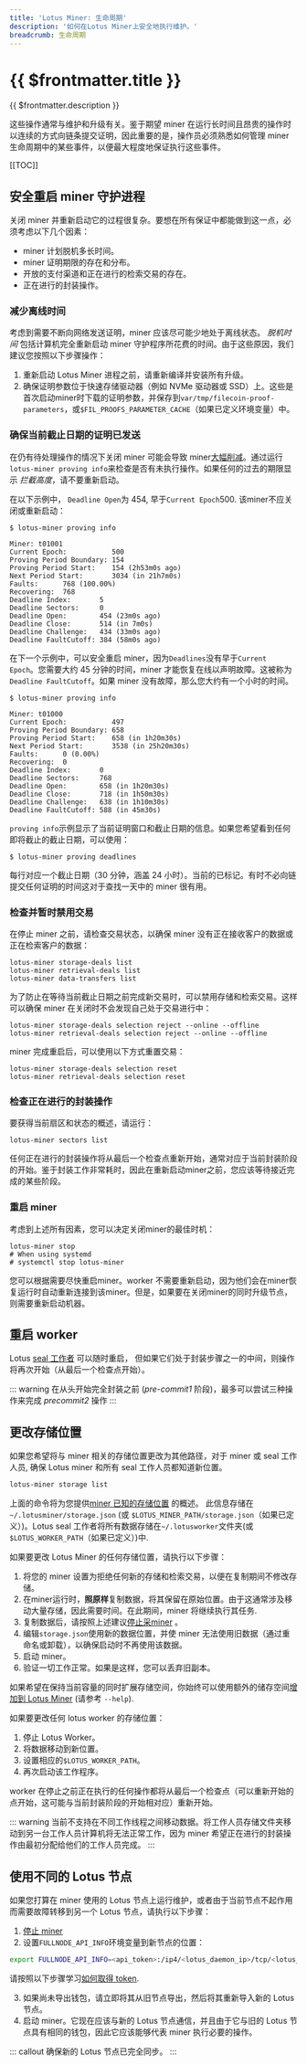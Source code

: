 ```yaml
---
title: 'Lotus Miner: 生命周期'
description: '如何在Lotus Miner上安全地执行维护。'
breadcrumb: 生命周期
---
```


# {{ $frontmatter.title }}

{{ $frontmatter.description }}

这些操作通常与维护和升级有关。鉴于期望 miner 在运行长时间且昂贵的操作时以连续的方式向链条提交证明，因此重要的是，操作员必须熟悉如何管理 miner 生命周期中的某些事件，以便最大程度地保证执行这些事件。

[[TOC]]

## 安全重启 miner 守护进程

关闭 miner 并重新启动它的过程很复杂。要想在所有保证中都能做到这一点，必须考虑以下几个因素：

- miner 计划脱机多长时间。
- miner 证明期限的存在和分布。
- 开放的支付渠道和正在进行的检索交易的存在。
- 正在进行的封装操作。

### 减少离线时间

考虑到需要不断向网络发送证明，miner 应该尽可能少地处于离线状态。 _脱机时间_ 包括计算机完全重新启动 miner 守护程序所花费的时间。由于这些原因，我们建议您按照以下步骤操作：

1. 重新启动 Lotus Miner 进程之前，请重新编译并安装所有升级。
1. 确保证明参数位于快速存储驱动器（例如 NVMe 驱动器或 SSD）上。这些是首次启动miner时下载的证明参数，并保存到`var/tmp/filecoin-proof-parameters`，或`$FIL_PROOFS_PARAMETER_CACHE`（如果已定义环境变量）中。

### 确保当前截止日期的证明已发送

在仍有待处理操作的情况下关闭 miner 可能会导致 miner[大幅削减](../slashing.md)。通过运行`lotus-miner proving info`来检查是否有未执行操作。如果任何的过去的期限显示 _拦截高度_，请不要重新启动。

在以下示例中， `Deadline Open`为 454, 早于`Current Epoch`500. 该miner不应关闭或重新启动：

```shell
$ lotus-miner proving info

Miner: t01001
Current Epoch:           500
Proving Period Boundary: 154
Proving Period Start:    154 (2h53m0s ago)
Next Period Start:       3034 (in 21h7m0s)
Faults:      768 (100.00%)
Recovering:  768
Deadline Index:       5
Deadline Sectors:     0
Deadline Open:        454 (23m0s ago)
Deadline Close:       514 (in 7m0s)
Deadline Challenge:   434 (33m0s ago)
Deadline FaultCutoff: 384 (58m0s ago)
```

在下一个示例中，可以安全重启 miner，因为`Deadlines`没有早于`Current Epoch`。您需要大约 45 分钟的时间，miner 才能恢复在线以声明故障。这被称为`Deadline FaultCutoff`。如果 miner 没有故障，那么您大约有一个小时的时间。

```shell
$ lotus-miner proving info

Miner: t01000
Current Epoch:           497
Proving Period Boundary: 658
Proving Period Start:    658 (in 1h20m30s)
Next Period Start:       3538 (in 25h20m30s)
Faults:      0 (0.00%)
Recovering:  0
Deadline Index:       0
Deadline Sectors:     768
Deadline Open:        658 (in 1h20m30s)
Deadline Close:       718 (in 1h50m30s)
Deadline Challenge:   638 (in 1h10m30s)
Deadline FaultCutoff: 588 (in 45m30s)
```

`proving info`示例显示了当前证明窗口和截止日期的信息。如果您希望看到任何即将截止的截止日期，可以使用：

```shell
$ lotus-miner proving deadlines
```

每行对应一个截止日期（30 分钟，涵盖 24 小时）。当前的已标记。有时不必向链提交任何证明的时间这对于查找一天中的 miner 很有用。

### 检查并暂时禁用交易

在停止 miner 之前，请检查交易状态，以确保 miner 没有正在接收客户的数据或正在检索客户的数据：

```shell
lotus-miner storage-deals list
lotus-miner retrieval-deals list
lotus-miner data-transfers list
```

为了防止在等待当前截止日期之前完成新交易时，可以禁用存储和检索交易。这样可以确保 miner 在关闭时不会发现自己处于交易进行中：

```shell
lotus-miner storage-deals selection reject --online --offline
lotus-miner retrieval-deals selection reject --online --offline
```

miner 完成重启后，可以使用以下方式重置交易：

```shell
lotus-miner storage-deals selection reset
lotus-miner retrieval-deals selection reset
```

### 检查正在进行的封装操作

要获得当前扇区和状态的概述，请运行：

```shell
lotus-miner sectors list
```

任何正在进行的封装操作将从最后一个检查点重新开始，通常对应于当前封装阶段的开始。鉴于封装工作非常耗时，因此在重新启动miner之前，您应该等待接近完成的某些阶段。

### 重启 miner

考虑到上述所有因素，您可以决定关闭miner的最佳时机：

```shell
lotus-miner stop
# When using systemd
# systemctl stop lotus-miner
```

您可以根据需要尽快重启miner。worker 不需要重新启动，因为他们会在miner恢复运行时自动重新连接到该miner。但是，如果要在关闭miner的同时升级节点，则需要重新启动机器。

## 重启 worker

Lotus [seal 工作者](seal-workers.md) 可以随时重启， 但如果它们处于封装步骤之一的中间，则操作将再次开始（从最后一个检查点开始）。

::: warning
在从头开始完全封装之前 (_pre-commit1_ 阶段)，最多可以尝试三种操作来完成 _precommit2_ 操作
:::

## 更改存储位置

如果您希望将与 miner 相关的存储位置更改为其他路径，对于 miner 或 seal 工作人员, 确保 Lotus miner 和所有 seal 工作人员都知道新位置。

```sh
lotus-miner storage list
```

上面的命令将为您提供[miner 已知的存储位置](custom-storage-layout.md) 的概述。 此信息存储在 `~/.lotusminer/storage.json` (或 `$LOTUS_MINER_PATH/storage.json`（如果已定义）)。Lotus seal 工作者将所有数据存储在`~/.lotusworker`文件夹(或 `$LOTUS_WORKER_PATH`（如果已定义）)中.

如果要更改 Lotus Miner 的任何存储位置，请执行以下步骤：

1. 将您的 miner 设置为拒绝任何新的存储和检索交易，以便在复制期间不修改存储。
2. 在miner运行时，**照原样**复制数据，将其保留在原始位置。由于这通常涉及移动大量存储，因此需要时间。在此期间，miner 将继续执行其任务.
3. 复制数据后，请按照上述建议[停止采miner](#safely-restarting-the-miner-daemon) 。
4. 编辑`storage.json`使用新的数据位置，并使 miner 无法使用旧数据（通过重命名或卸载），以确保启动时不再使用该数据。
5. 启动 miner。
6. 验证一切工作正常。如果是这样，您可以丢弃旧副本。

如果希望在保持当前容量的同时扩展存储空间，你始终可以使用额外的储存空间[增加到 Lotus Miner](custom-storage-layout.md) (请参考 `--help`).

如果要更改任何 lotus worker 的存储位置：

1. 停止 Lotus Worker。
2. 将数据移动到新位置。
3. 设置相应的`$LOTUS_WORKER_PATH`。
4. 再次启动该工作程序。

worker 在停止之前正在执行的任何操作都将从最后一个检查点（可以重新开始的点开始，这可能与当前封装阶段的开始相对应）重新开始。

::: warning
当前不支持在不同工作线程之间移动数据。将工作人员存储文件夹移动到另一台工作人员计算机将无法正常工作，因为 miner 希望正在进行的封装操作由最初分配给他们的工作人员完成。
:::

## 使用不同的 Lotus 节点

如果您打算在 miner 使用的 Lotus 节点上运行维护，或者由于当前节点不起作用而需要故障转移到另一个 Lotus 节点，请执行以下步骤：

1. [停止 miner](#safely-restarting-the-miner-daemon)
2. 设置`FULLNODE_API_INFO`环境变量到新节点的位置：

```sh
export FULLNODE_API_INFO=<api_token>:/ip4/<lotus_daemon_ip>/tcp/<lotus_daemon_port>/http
```

请按照以下步骤学习[如何取得 token](docs-zh/build/lotus/api-tokens.md).

3. 如果尚未导出钱包，请立即将其从旧节点导出，然后将其重新导入新的 Lotus 节点。
4. 启动 miner。它现在应该与新的 Lotus 节点通信，并且由于它与旧的 Lotus 节点具有相同的钱包，因此它应该能够代表 miner 执行必要的操作。

::: callout
确保新的 Lotus 节点已完全同步。
:::
